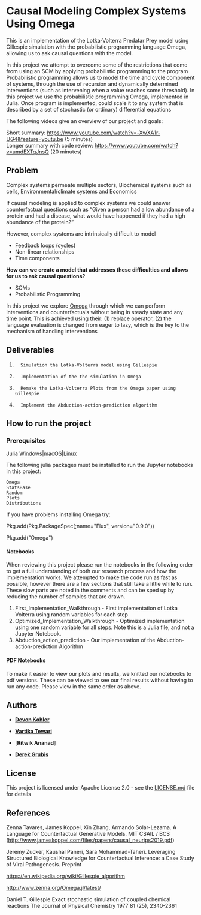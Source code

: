 # Causal Modeling Complex Systems Using Omega

This is an implementation of the Lotka-Volterra Predatar Prey model using Gillespie simulation with the probabilistic programming language Omega, allowing us to ask causal questions with the model.

In this project we attempt to overcome some of the restrictions that come from using an SCM by applying probabilistic programming to the program
Probabilistic programming allows us to model the time and cycle component of systems, through the use of recursion and dynamically determined interventions (such as intervening when a value reaches some threshold).
In this project we use the probabilistic programming Omega, implemented in Julia.
Once program is implemented, could scale it to any system that is described by a set of stochastic (or ordinary) differential equations

The following videos give an overview of our project and goals:

Short summary: https://www.youtube.com/watch?v=-XwXA1r-UG4&feature=youtu.be (5 minutes)  
Longer summary with code review: https://www.youtube.com/watch?v=umdEXTqJnsQ (20 minutes)

## Problem
Complex systems permeate multiple sectors,  Biochemical systems such as cells, Environmental/climate systems and Economics

If causal modeling is applied to complex systems we could answer counterfactual questions such as “Given a person had a low abundance of a protein and had a disease, what would have happened if they had a high abundance of the protein?”
    
However, complex systems are intrinsically difficult to model
* Feedback loops (cycles)
* Non-linear relationships
* Time components

**How can we create a model that addresses these difficulties and allows for us to ask causal questions?**
* SCMs
* Probabilistic Programming
    
In this project we explore [Omega](https://github.com/zenna/Omega.jl) through which we can perform interventions and counterfactuals without being in steady state and any time point. This is achieved using their: 
(1) replace operator,
(2) the language evaluation is changed from eager to lazy, which is the key to the mechanism of
handling interventions

## Deliverables

1.       Simulation the Lotka-Volterra model using Gillespie

2.       Implementation of the the simulation in Omega

3.       Remake the Lotka-Volterra Plots from the Omega paper using Gillespie

4.       Implement the Abduction-action-prediction algorithm    

## How to run the project


### Prerequisites 

Julia [Windows](https://julialang.org/downloads/platform/#windows)|[macOS]( https://julialang.org/downloads/platform/#macos)|[Linux](https://julialang.org/downloads/platform/#linux_and_freebsd)


The following julia packages must be installed to run the Jupyter notebooks in this project:

```
Omega
StatsBase
Random
Plots
Distributions
```
If you have problems installing Omega try:

Pkg.add(Pkg.PackageSpec(;name="Flux", version="0.9.0"))


Pkg.add("Omega")

#### Notebooks

When reviewing this project please run the notebooks in the following order to get a full understanding of both our research process and how the implementation works. We attempted to make the code run as fast as possible, however there are a few sections that still take a little while to run. These slow parts are noted in the comments and can be sped up by reducing the number of samples that are drawn.

1. First_Implementation_Walkthrough - First implementation of Lotka Volterra using random variables for each step
2. Optimized_Implementation_Walkthrough - Optimized implementation using one random variable for all steps. Note this is a Julia file, and not a Jupyter Notebook.
3. Abduction_action_prediction - Our implementation of the Abduction-action-prediction Algorithm

#### PDF Notebooks

To make it easier to view our plots and results, we knitted our notebooks to pdf versions. These can be viewed to see our final results without having to run any code. Please view in the same order as above.

## Authors

* [**Devon Kohler**](https://www.linkedin.com/in/devon-kohler-5a52a032/)

* [**Vartika Tewari**](https://www.linkedin.com/in/vartika-tewari1992/)

* [**Ritwik Ananad**]

* [**Derek Grubis**](https://www.linkedin.com/in/derekgrubis/)



## License

This project is licensed under Apache License 2.0 - see the [LICENSE.md](https://github.com/devonjkohler/Causal_Inference_Project/blob/main/LICENSE.md) file for details



## References
Zenna Tavares, James Koppel, Xin Zhang, Armando Solar-Lezama.
	A Language for Counterfactual Generative Models.
	MIT CSAIL / BCS (http://www.jameskoppel.com/files/papers/causal_neurips2019.pdf)

Jeremy Zucker, Kaushal Paneri, Sara Mohammad-Taheri.
	Leveraging Structured Biological Knowledge for Counterfactual Inference: a Case 
Study of Viral Pathogenesis.
Preprint

https://en.wikipedia.org/wiki/Gillespie_algorithm 

http://www.zenna.org/Omega.jl/latest/

Daniel T. Gillespie
	Exact stochastic simulation of coupled chemical reactions
The Journal of Physical Chemistry 1977 81 (25), 2340-2361
